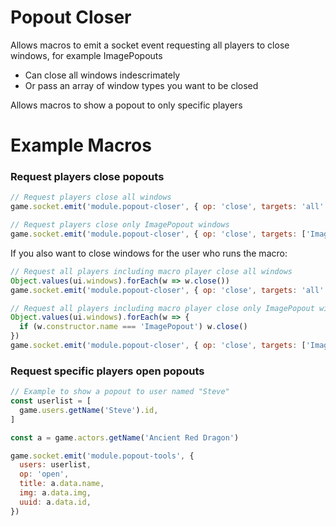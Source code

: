 # Popout Closer
Allows macros to emit a socket event requesting all players to close windows, for example ImagePopouts
- Can close all windows indescrimately
- Or pass an array of window types you want to be closed

Allows macros to show a popout to only specific players

# Example Macros

### Request players close popouts

```js
// Request players close all windows
game.socket.emit('module.popout-closer', { op: 'close', targets: 'all' })
```
```js
// Request players close only ImagePopout windows
game.socket.emit('module.popout-closer', { op: 'close', targets: ['ImagePopout'] })
```

If you also want to close windows for the user who runs the macro:

```js
// Request all players including macro player close all windows
Object.values(ui.windows).forEach(w => w.close())
game.socket.emit('module.popout-closer', { op: 'close', targets: 'all' })
```
```js
// Request all players including macro player close only ImagePopout windows
Object.values(ui.windows).forEach(w => {
  if (w.constructor.name === 'ImagePopout') w.close()
})
game.socket.emit('module.popout-closer', { op: 'close', targets: ['ImagePopout'] })
```

### Request specific players open popouts

```js
// Example to show a popout to user named "Steve"
const userlist = [
  game.users.getName('Steve').id,
]

const a = game.actors.getName('Ancient Red Dragon')

game.socket.emit('module.popout-tools', {
  users: userlist,
  op: 'open',
  title: a.data.name,
  img: a.data.img,
  uuid: a.data.id,
})
```